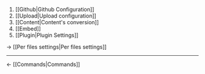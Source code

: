 1. [[Github|Github Configuration]]
2. [[Upload|Upload configuration]]
3. [[Content|Content's conversion]]
4. [[Embed]]
5. [[Plugin|Plugin Settings]]

→ [[Per files settings|Per files settings]]

---

← [[Commands|Commands]]
